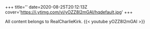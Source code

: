 +++
title=''
date=2020-08-25T20:12:13Z
cover='https://i.ytimg.com/vi/yOZZ8l2mGAI/hqdefault.jpg'
+++

All content belongs to RealCharlieKirk.
{{< youtube yOZZ8l2mGAI >}}
